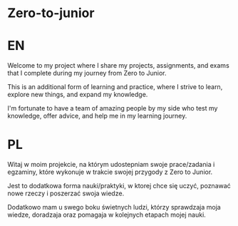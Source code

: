 # Zero-to-junior

# EN

Welcome to my project where I share my projects, assignments, and exams that I complete during my journey from Zero to Junior.

This is an additional form of learning and practice, where I strive to learn, explore new things, and expand my knowledge.

I'm fortunate to have a team of amazing people by my side who test my knowledge, offer advice, and help me in my learning journey.

# PL

Witaj w moim projekcie, na którym udostepniam swoje prace/zadania i egzaminy, które wykonuje w trakcie swojej przygody z Zero to Junior.

Jest to dodatkowa forma nauki/praktyki, w ktorej chce się uczyć, poznawać nowe rzeczy i poszerzać swoja wiedze.

Dodatkowo mam u swego boku świetnych ludzi, którzy sprawdzaja moja wiedze, doradzaja oraz pomagaja w kolejnych etapach mojej nauki.
